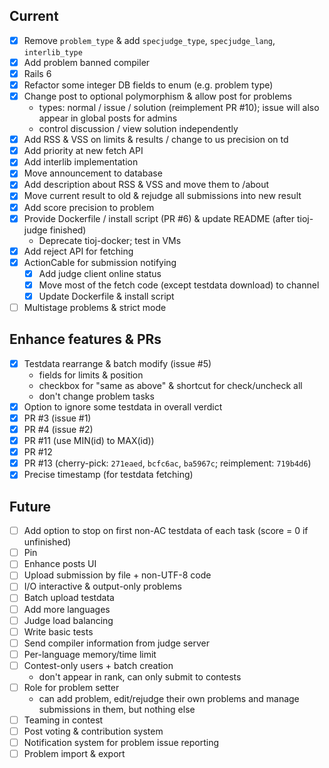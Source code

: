 ## Current

- [x] Remove `problem_type` & add `specjudge_type`, `specjudge_lang`, `interlib_type`
- [x] Add problem banned compiler
- [x] Rails 6
- [x] Refactor some integer DB fields to enum (e.g. problem type)
- [x] Change post to optional polymorphism & allow post for problems
    - types: normal / issue / solution (reimplement PR #10); issue will also appear in global posts for admins
    - control discussion / view solution independently
- [x] Add RSS & VSS on limits & results / change to us precision on td
- [x] Add priority at new fetch API
- [x] Add interlib implementation
- [x] Move announcement to database
- [x] Add description about RSS & VSS and move them to /about
- [x] Move current result to old & rejudge all submissions into new result
- [x] Add score precision to problem
- [x] Provide Dockerfile / install script (PR #6) & update README (after tioj-judge finished)
    - Deprecate tioj-docker; test in VMs
- [x] Add reject API for fetching
- [x] ActionCable for submission notifying
    - [x] Add judge client online status
    - [x] Move most of the fetch code (except testdata download) to channel
    - [x] Update Dockerfile & install script
- [ ] Multistage problems & strict mode

## Enhance features & PRs

- [x] Testdata rearrange & batch modify (issue #5)
    - fields for limits & position
    - checkbox for "same as above" & shortcut for check/uncheck all
    - don't change problem tasks
- [x] Option to ignore some testdata in overall verdict
- [x] PR #3 (issue #1)
- [x] PR #4 (issue #2)
- [x] PR #11 (use MIN(id) to MAX(id))
- [x] PR #12
- [x] PR #13 (cherry-pick: `271eaed`, `bcfc6ac`, `ba5967c`; reimplement: `719b4d6`)
- [x] Precise timestamp (for testdata fetching)

## Future

- [ ] Add option to stop on first non-AC testdata of each task (score = 0 if unfinished)
- [ ] Pin
- [ ] Enhance posts UI
- [ ] Upload submission by file + non-UTF-8 code
- [ ] I/O interactive & output-only problems
- [ ] Batch upload testdata
- [ ] Add more languages
- [ ] Judge load balancing
- [ ] Write basic tests
- [ ] Send compiler information from judge server
- [ ] Per-language memory/time limit
- [ ] Contest-only users + batch creation
    - don't appear in rank, can only submit to contests
- [ ] Role for problem setter
    - can add problem, edit/rejudge their own problems and manage submissions in them, but nothing else
- [ ] Teaming in contest
- [ ] Post voting & contribution system
- [ ] Notification system for problem issue reporting
- [ ] Problem import & export
